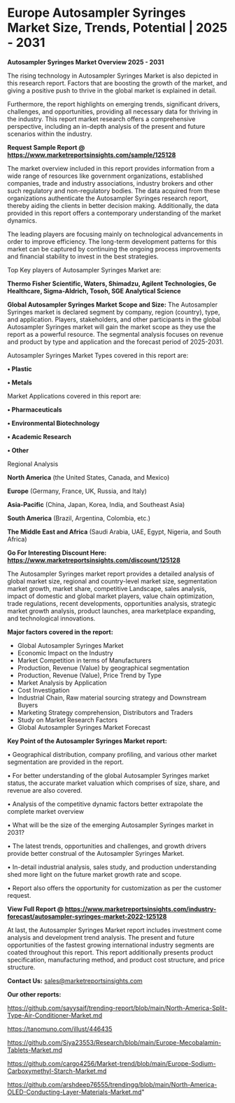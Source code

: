 # Europe Autosampler Syringes Market Size, Trends, Potential | 2025 - 2031

<Strong> Autosampler Syringes Market Overview 2025 - 2031</strong>

The rising technology in Autosampler Syringes Market is also depicted in this research report. Factors that are boosting the growth of the market, and giving a positive push to thrive in the global market is explained in detail.

Furthermore, the report highlights on emerging trends, significant drivers, challenges, and opportunities, providing all necessary data for thriving in the industry. This report market research offers a comprehensive perspective, including an in-depth analysis of the present and future scenarios within the industry.

<strong>Request Sample Report @ <a href=https://www.marketreportsinsights.com/sample/125128>https://www.marketreportsinsights.com/sample/125128</a></strong>

The market overview included in this report provides information from a wide range of resources like government organizations, established companies, trade and industry associations, industry brokers and other such regulatory and non-regulatory bodies. The data acquired from these organizations authenticate the Autosampler Syringes research report, thereby aiding the clients in better decision making. Additionally, the data provided in this report offers a contemporary understanding of the market dynamics.

The leading players are focusing mainly on technological advancements in order to improve efficiency. The long-term development patterns for this market can be captured by continuing the ongoing process improvements and financial stability to invest in the best strategies.

Top Key players of Autosampler Syringes Market are:

<strong>Thermo Fisher Scientific, Waters, Shimadzu, Agilent Technologies, Ge Healthcare, Sigma-Aldrich, Tosoh, SGE Analytical Science</strong>

<strong><b>Global Autosampler Syringes Market Scope and Size:</b></strong>
The Autosampler Syringes market is declared segment by company, region (country), type, and application. Players, stakeholders, and other participants in the global Autosampler Syringes market will gain the market scope as they use the report as a powerful resource. The segmental analysis focuses on revenue and product by type and application and the forecast period of 2025-2031.

Autosampler Syringes Market Types covered in this report are:

<strong>• Plastic

• Metals</strong>

Market Applications covered in this report are:

<strong>• Pharmaceuticals

• Environmental Biotechnology

• Academic Research

• Other</strong> 

Regional Analysis

<strong>North America</strong> (the United States, Canada, and Mexico)

<strong>Europe</strong> (Germany, France, UK, Russia, and Italy)

<strong>Asia-Pacific</strong> (China, Japan, Korea, India, and Southeast Asia)

<strong>South America</strong> (Brazil, Argentina, Colombia, etc.)

<strong>The Middle East and Africa</strong> (Saudi Arabia, UAE, Egypt, Nigeria, and South Africa)

<strong>Go For Interesting Discount Here: <a href=https://www.marketreportsinsights.com/discount/125128>https://www.marketreportsinsights.com/discount/125128</a></strong>

The Autosampler Syringes market report provides a detailed analysis of global market size, regional and country-level market size, segmentation market growth, market share, competitive Landscape, sales analysis, impact of domestic and global market players, value chain optimization, trade regulations, recent developments, opportunities analysis, strategic market growth analysis, product launches, area marketplace expanding, and technological innovations.

<strong><b>Major factors covered in the report:</b></strong>
<ul>
  <li>Global Autosampler Syringes Market </li>
  <li>Economic Impact on the Industry</li>
  <li>Market Competition in terms of Manufacturers</li>
  <li>Production, Revenue (Value) by geographical segmentation</li>
  <li>Production, Revenue (Value), Price Trend by Type</li>
  <li>Market Analysis by Application</li>
  <li>Cost Investigation</li>
  <li>Industrial Chain, Raw material sourcing strategy and Downstream Buyers</li>
  <li>Marketing Strategy comprehension, Distributors and Traders</li>
  <li>Study on Market Research Factors</li>
  <li>Global Autosampler Syringes Market Forecast</li>
</ul>

<strong><b>Key Point of the Autosampler Syringes Market report:</b></strong>

• Geographical distribution, company profiling, and various other market segmentation are provided in the report.

• For better understanding of the global Autosampler Syringes market status, the accurate market valuation which comprises of size, share, and revenue are also covered.

• Analysis of the competitive dynamic factors better extrapolate the complete market overview

• What will be the size of the emerging Autosampler Syringes market in 2031?

• The latest trends, opportunities and challenges, and growth drivers provide better construal of the Autosampler Syringes Market.

• In-detail industrial analysis, sales study, and production understanding shed more light on the future market growth rate and scope.

• Report also offers the opportunity for customization as per the customer request.

<strong><b>View Full Report @ <a href=https://www.marketreportsinsights.com/industry-forecast/autosampler-syringes-market-2022-125128>https://www.marketreportsinsights.com/industry-forecast/autosampler-syringes-market-2022-125128</a></b></strong>


At last, the Autosampler Syringes Market report includes investment come analysis and development trend analysis. The present and future opportunities of the fastest growing international industry segments are coated throughout this report. This report additionally presents product specification, manufacturing method, and product cost structure, and price structure.

<strong>Contact Us:</strong>
sales@marketreportsinsights.com

<strong>Our other reports:</strong>

<a href=https://github.com/sayysaif/trending-report/blob/main/North-America-Split-Type-Air-Conditioner-Market.md>https://github.com/sayysaif/trending-report/blob/main/North-America-Split-Type-Air-Conditioner-Market.md</a>

<a href=https://tanomuno.com/illust/446435>https://tanomuno.com/illust/446435</a>

<a href=https://github.com/Siya23553/Research/blob/main/Europe-Mecobalamin-Tablets-Market.md>https://github.com/Siya23553/Research/blob/main/Europe-Mecobalamin-Tablets-Market.md</a>

<a href=https://github.com/cargo4256/Market-trend/blob/main/Europe-Sodium-Carboxymethyl-Starch-Market.md>https://github.com/cargo4256/Market-trend/blob/main/Europe-Sodium-Carboxymethyl-Starch-Market.md</a>

<a href=https://github.com/arshdeep76555/trendingg/blob/main/North-America-OLED-Conducting-Layer-Materials-Market.md>https://github.com/arshdeep76555/trendingg/blob/main/North-America-OLED-Conducting-Layer-Materials-Market.md</a>"
